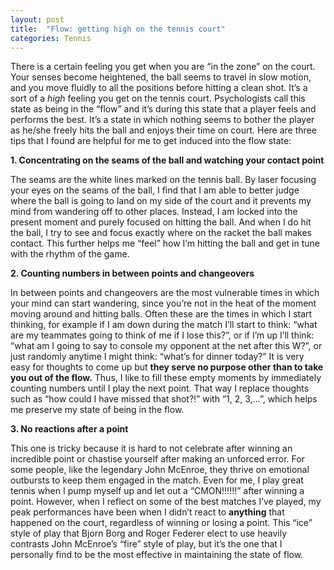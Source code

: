 ```yaml
---
layout: post
title:  "Flow: getting high on the tennis court"
categories: Tennis
---
```


There is a certain feeling you get when you are “in the zone” on the court. Your senses become heightened, the ball seems to travel in slow motion, and you move fluidly to all the positions before hitting a clean shot. It’s a sort of a <i>high</i> feeling you get on the tennis court. Psychologists call this state as being in the “flow” and it’s during this state that a player feels and performs the best. It’s a state in which nothing seems to bother the player as he/she freely hits the ball and enjoys their time on court. Here are three tips that I found are helpful for me to get induced into the flow state:

<b> 1. Concentrating on the seams of the ball and watching your contact point </b>

The seams are the white lines marked on the tennis ball. By laser focusing your eyes on the seams of the ball, I find that I am able to better judge where the ball is going to land on my side of the court and it prevents my mind from wandering off to other places. Instead, I am locked into the present moment and purely focused on hitting the ball. And when I do hit the ball, I try to see and focus exactly where on the racket the ball makes contact. This further helps me “feel” how I’m hitting the ball and get in tune with the rhythm of the game. 

<b> 2. Counting numbers in between points and changeovers </b>

In between points and changeovers are the most vulnerable times in which your mind can start wandering, since you’re not in the heat of the moment moving around and hitting balls. Often these are the times in which I start thinking, for example if I am down during the match I’ll start to think: “what are my teammates going to think of me if I lose this?”, or if I’m up I’ll think: “what am I going to say to console my opponent at the net after this W?”, or just randomly anytime I might think: “what’s for dinner today?” It is very easy for thoughts to come up but <b>they serve no purpose other than to take you out of the flow.</b> Thus, I like to fill these empty moments by immediately counting numbers until I play the next point. That way I replace thoughts such as “how could I have missed that shot?!” with “1, 2, 3,…”, which helps me preserve my state of being in the flow. 

<b> 3.	No reactions after a point </b>

This one is tricky because it is hard to not celebrate after winning an incredible point or chastise yourself after making an unforced error. For some people, like the legendary John McEnroe, they thrive on emotional outbursts to keep them engaged in the match. Even for me, I play great tennis when I pump myself up and let out a “CMON!!!!!!” after winning a point. However, when I reflect on some of the best matches I’ve played, my peak performances have been when I didn’t react to <b>anything</b> that happened on the court, regardless of winning or losing a point. This “ice” style of play that Bjorn Borg and Roger Federer elect to use heavily contrasts John McEnroe’s “fire” style of play, but it’s the one that I personally find to be the most effective in maintaining the state of flow. 
